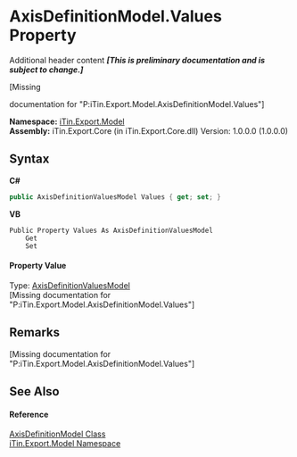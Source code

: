 # AxisDefinitionModel.Values Property 
Additional header content _**\[This is preliminary documentation and is subject to change.\]**_

\[Missing <summary> documentation for "P:iTin.Export.Model.AxisDefinitionModel.Values"\]

**Namespace:**&nbsp;<a href="ef57ffcc-e95e-b212-5a46-9aa6f5a3511f">iTin.Export.Model</a><br />**Assembly:**&nbsp;iTin.Export.Core (in iTin.Export.Core.dll) Version: 1.0.0.0 (1.0.0.0)

## Syntax

**C#**<br />
``` C#
public AxisDefinitionValuesModel Values { get; set; }
```

**VB**<br />
``` VB
Public Property Values As AxisDefinitionValuesModel
	Get
	Set
```


#### Property Value
Type: <a href="f8b33ddd-13dd-da9b-b196-daae8daad451">AxisDefinitionValuesModel</a><br />\[Missing <value> documentation for "P:iTin.Export.Model.AxisDefinitionModel.Values"\]

## Remarks
\[Missing <remarks> documentation for "P:iTin.Export.Model.AxisDefinitionModel.Values"\]

## See Also


#### Reference
<a href="e024e6f0-d771-be00-2a14-5c25143a0810">AxisDefinitionModel Class</a><br /><a href="ef57ffcc-e95e-b212-5a46-9aa6f5a3511f">iTin.Export.Model Namespace</a><br />
